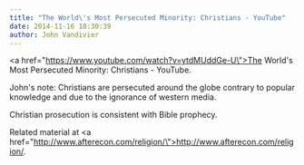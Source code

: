 ```yaml
---
title: "The World\'s Most Persecuted Minority: Christians - YouTube"
date: 2014-11-16 18:30:39
author: John Vandivier
---
```




<a href=\"https://www.youtube.com/watch?v=ytdMUddGe-U\">The World's Most Persecuted Minority: Christians - YouTube</a>.

John's note: Christians are persecuted around the globe contrary to popular knowledge and due to the ignorance of western media.

Christian prosecution is consistent with Bible prophecy.

Related material at <a href=\"http://www.afterecon.com/religion/\">http://www.afterecon.com/religion/</a>.